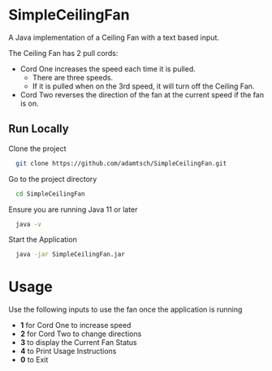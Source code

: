 
# SimpleCeilingFan

A Java implementation of a Ceiling Fan with a text based input.

The Ceiling Fan has 2 pull cords:
- Cord One increases the speed each time it is pulled. 
    - There are three speeds. 
    - If it is pulled when on the 3rd speed, it will turn off the Ceiling Fan.
- Cord Two reverses the direction of the fan at the current speed if the fan is on.





## Run Locally

Clone the project

```bash
  git clone https://github.com/adamtsch/SimpleCeilingFan.git
```

Go to the project directory

```bash
  cd SimpleCeilingFan
```

Ensure you are running Java 11 or later

```bash
  java -v
```

Start the Application

```bash
  java -jar SimpleCeilingFan.jar
```


# Usage 

Use the following inputs to use the fan once the application is running

- **1** for Cord One to increase speed
- **2** for Cord Two to change directions
- **3** to display the Current Fan Status
- **4** to Print Usage Instructions
- **0** to Exit

